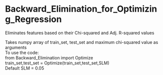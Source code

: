 # Backward_Elimination_for_Optimizing_Regression
Eliminates features based on their Chi-squared and Adj. R-squared values<br>
<p>Takes numpy array of train_set, test_set and maximum chi-squared value as arguments<br>
To use the code:<br>from Backward_Elimination import Optimize<br> 
train_set,test_set = Optimize(train_set,test_set,SLM)<br>
Default SLM = 0.05
